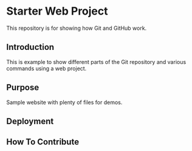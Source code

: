 # Starter Web Project

This repository is for showing how Git and GitHub work.

## Introduction

This is example to show different parts of the Git repository and various commands using a web project.

## Purpose

Sample website with plenty of files for demos.

## Deployment

## How To Contribute